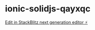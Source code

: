 # ionic-solidjs-qayxqc

[Edit in StackBlitz next generation editor ⚡️](https://stackblitz.com/~/github.com/MARUF274/ionic-solidjs-qayxqc)